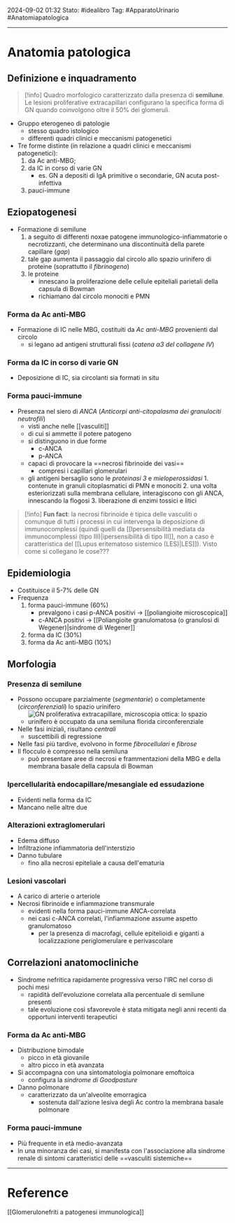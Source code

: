 2024-09-02 01:32
Stato: #idealibro 
Tag: #ApparatoUrinario #Anatomiapatologica 

---
# Anatomia patologica
## Definizione e inquadramento
>[!info]
>Quadro morfologico caratterizzato dalla presenza di **semilune**. Le lesioni proliferative extracapillari configurano la specifica forma di GN quando coinvolgono oltre il 50% dei glomeruli.
- Gruppo eterogeneo di patologie
	- stesso quadro istologico
	- differenti quadri clinici e meccanismi patogenetici
- Tre forme distinte (in relazione a quadri clinici e meccanismi patogenetici):
	1. da Ac anti-MBG;
	2. da IC in corso di varie GN
		- es. GN a depositi di IgA primitive o secondarie, GN acuta post-infettiva
	3. pauci-immune
## Eziopatogenesi
- Formazione di semilune
	1. a seguito di differenti noxae patogene immunologico-infiammatorie o necrotizzanti, che determinano una discontinuità della parete capillare (*gap*)
	2. tale gap aumenta il passaggio dal circolo allo spazio urinifero di proteine (soprattutto il *fibrinogeno*)
	3. le proteine
		- innescano la proliferazione delle cellule epiteliali parietali della capsula di Bowman
		- richiamano dal circolo monociti e PMN
### Forma da Ac anti-MBG
- Formazione di IC nelle MBG, costituiti da *Ac anti-MBG* provenienti dal circolo
	- si legano ad antigeni strutturali fissi (*catena α3 del collagene IV*)
### Forma da IC in corso di varie GN
- Deposizione di IC, sia circolanti sia formati in situ
### Forma pauci-immune
- Presenza nel siero di *ANCA* (*Anticorpi anti-citopalasma dei granulociti neutrofili*)
	- visti anche nelle [[vasculiti]]
	- di cui si ammette il potere patogeno
	- si distinguono in due forme
		- c-ANCA
		- p-ANCA
	- capaci di provocare la ==necrosi fibrinoide dei vasi==
		- compresi i capillari glomerulari
	- gli antigeni bersaglio sono le *proteinasi 3* e *mieloperossidasi*
			1. contenute in granuli citoplasmatici di PMN e monociti
			2. una volta esteriorizzati sulla membrana cellulare, interagiscono con gli ANCA, innescando la flogosi
			3. liberazione di enzimi tossici e litici
>[!info]
>**Fun fact**: la necrosi fibrinoide è tipica delle vasculiti o comunque di tutti i processi in cui intervenga la deposizione di immunocomplessi (quindi quelli da [[Ipersensibilità mediata da immunocomplessi (tipo III)|ipersensibilità di tipo III]], non a caso è caratteristica del [[Lupus eritematoso sistemico (LES)|LES]]). Visto come si collegano le cose???
## Epidemiologia
- Costituisce il 5-7% delle GN
- Frequenza
	1. forma pauci-immune (60%)
		- prevalgono i casi p-ANCA positivi → [[poliangioite microscopica]]
		- c-ANCA positivi → [[Poliangioite granulomatosa (o granulosi di Wegener)|sindrome di Wegener]]
	1. forma da IC (30%)
	2. forma da Ac anti-MBG (10%)
## Morfologia
### Presenza di semilune
- Possono occupare parzialmente (*segmentarie*) o completamente (*circonferenziali*) lo spazio urinifero
	- ![GN proliferativa extracapillare, microscopia ottica: lo spazio urinifero è occupato da una semiluna florida circonferenziale](https://i.imgur.com/smiuBKM.png)
- Nelle fasi iniziali, risultano *centrali*
	- suscettibili di regressione
- Nelle fasi più tardive, evolvono in forme *fibrocellulari* e *fibrose*
- Il flocculo è compresso nella semiluna
	- può presentare aree di necrosi e frammentazioni della MBG e della membrana basale della capsula di Bowman
### Ipercellularità endocapillare/mesangiale ed essudazione
- Evidenti nella forma da IC
- Mancano nelle altre due
### Alterazioni extraglomerulari
- Edema diffuso
- Infiltrazione infiammatoria dell'interstizio
- Danno tubulare
	- fino alla necrosi epiteliale a causa dell'ematuria
### Lesioni vascolari
- A carico di arterie o arteriole
- Necrosi fibrinoide e infiammazione transmurale
	- evidenti nella forma pauci-immune ANCA-correlata
	- nei casi c-ANCA correlati, l'infiammazione assume aspetto granulomatoso
		- per la presenza di macrofagi, cellule epitelioidi e giganti a localizzazione periglomerulare e perivascolare
## Correlazioni anatomocliniche
- Sindrome nefritica rapidamente progressiva verso l'IRC nel corso di pochi mesi
	- rapidità dell'evoluzione correlata alla percentuale di semilune presenti
	- tale evoluzione così sfavorevole è stata mitigata negli anni recenti da opportuni interventi terapeutici
### Forma da Ac anti-MBG
- Distribuzione bimodale
	- picco in età giovanile
	- altro picco in età avanzata
- Si accompagna con una sintomatologia polmonare emoftoica
	- configura la *sindrome di Goodpasture*
- Danno polmonare
	- caratterizzato da un'alveolite emorragica
		- sostenuta dall'azione lesiva degli Ac contro la membrana basale polmonare
### Forma pauci-immune
- Più frequente in età medio-avanzata
- In una minoranza dei casi, si manifesta con l'associazione alla sindrome renale di sintomi caratteristici delle ==vasculiti sistemiche==







---
# Reference
[[Glomerulonefriti a patogenesi immunologica]]